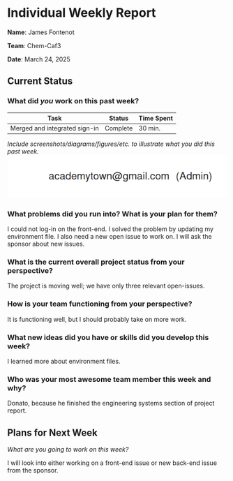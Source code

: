 # Individual Weekly Report

**Name**:
James Fontenot

**Team**: 
Chem-Caf3

**Date**: 
March 24, 2025

## Current Status

### What did _you_ work on this past week?

| Task                                         | Status    | Time Spent | 
| -------------------------------------------- | --------- | ---------- |
|Merged and integrated sign-in                 |Complete   |30 min.     |

*Include screenshots/diagrams/figures/etc. to illustrate what you did this past week.*
![](task1.png)

### What problems did you run into? What is your plan for them?
I could not log-in on the front-end. 
I solved the problem by updating my environment file. 
I also need a new open issue to work on. 
I will ask the sponsor about new issues.

### What is the current overall project status from your perspective? 
The project is moving well; we have only three relevant open-issues.

### How is your team functioning from your perspective?
It is functioning well, but I should probably take on more work.

### What new ideas did you have or skills did you develop this week?
I learned more about environment files.

### Who was your most awesome team member this week and why?
Donato, because he finished the engineering systems section of project report.


## Plans for Next Week

*What are you going to work on this week?*

I will look into either working on a front-end issue or new back-end issue from the sponsor.
